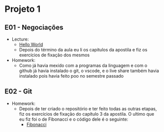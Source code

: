 # Projeto 1

## E01 - Negociações
- Lecture:
    - [Hello World](helloworld.java)
    - Depois do término da aula eu li os capitulos da apostila e fiz os exercícios de fixação dos mesmos
- Homework:
    - Como já havia mexido com a programas da linguagem e com o github já havia instalado o git, o vscode, e o live share também havia instalado pois havia feito poo no semestre passado

## E02 - Git
- Homework:
    - Depois de ter criado o repositório e ter feito todas as outras etapas, fiz os exercícios de fixação do capítulo 3 da apostila. O ultimo que eu fiz foi o de Fibonacci e o código dele é o seguinte:
        - [Fibonacci](Fibonacci.java)